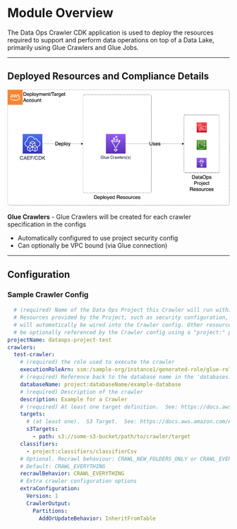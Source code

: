 # Module Overview

The Data Ops Crawler CDK application is used to deploy the resources required to support and perform data operations on top of a Data Lake, primarily using Glue Crawlers and Glue Jobs.

***

## Deployed Resources and Compliance Details

![dataops-crawler](../../../constructs/L3/dataops/dataops-crawler-l3-construct/docs/dataops-crawler.png)

**Glue Crawlers** - Glue Crawlers will be created for each crawler specification in the configs
  
* Automatically configured to use project security config
* Can optionally be VPC bound (via Glue connection)

***

## Configuration

### Sample Crawler Config

```yaml
  # (required) Name of the Data Ops Project this Crawler will run within. 
  # Resources provided by the Project, such as security configuration, encryption keys, and execution roles
  # will automatically be wired into the Crawler config. Other resources provided by the project can
  # be optionally referenced by the Crawler config using a "project:" prefix on the config value.
projectName: dataops-project-test
crawlers:
  test-crawler:
    # (required) the role used to execute the crawler
    executionRoleArn: ssm:/sample-org/instance1/generated-role/glue-role/arn
    # (required) Reference back to the database name in the 'databases:' section of the crawler.yaml
    databaseName: project:databaseName/example-database
    # (required) Description of the crawler
    description: Example for a Crawler
    # (required) At least one target definition.  See: https://docs.aws.amazon.com/AWSCloudFormation/latest/UserGuide/aws-properties-glue-crawler-targets.html
    targets:
      # (at least one).  S3 Target.  See: https://docs.aws.amazon.com/AWSCloudFormation/latest/UserGuide/aws-properties-glue-crawler-s3target.html
      s3Targets:
        - path: s3://some-s3-bucket/path/to/crawler/target
    classifiers:
      - project:classifiers/classifierCsv
    # Optional. Recrawl behaviour: CRAWL_NEW_FOLDERS_ONLY or CRAWL_EVERYTHING or CRAWL_EVENT_MODE
    # Default: CRAWL_EVERYTHING
    recrawlBehavior: CRAWL_EVERYTHING
    # Extra crawler configuration options
    extraConfiguration:
      Version: 1
      CrawlerOutput:
        Partitions:
          AddOrUpdateBehavior: InheritFromTable

```
